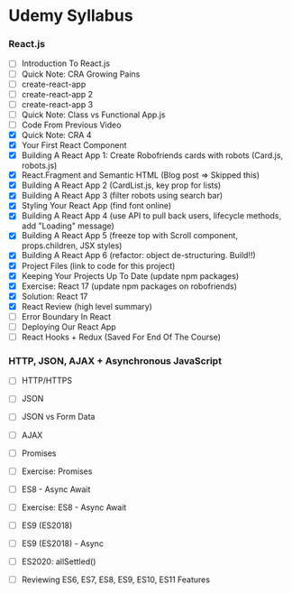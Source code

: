 # Udemy Syllabus

### React.js

- [ ] Introduction To React.js
- [ ] Quick Note: CRA Growing Pains
- [ ] create-react-app
- [ ] create-react-app 2
- [ ] create-react-app 3
- [ ] Quick Note: Class vs Functional App.js
- [ ] Code From Previous Video
- [x] Quick Note: CRA 4
- [x] Your First React Component
- [x] Building A React App 1: Create Robofriends cards with robots (Card.js, robots.js)
- [x] React.Fragment and Semantic HTML (Blog post => Skipped this)
- [x] Building A React App 2 (CardList.js, key prop for lists)
- [x] Building A React App 3 (filter robots using search bar)
- [x] Styling Your React App (find font online)
- [x] Building A React App 4 (use API to pull back users, lifecycle methods, add "Loading" message)
- [x] Building A React App 5 (freeze top with Scroll component, props.children, JSX styles)
- [x] Building A React App 6 (refactor: object de-structuring. Build!!)
- [x] Project Files (link to code for this project)
- [x] Keeping Your Projects Up To Date (update npm packages)
- [x] Exercise: React 17 (update npm packages on robofriends)
- [x] Solution: React 17
- [x] React Review (high level summary)
- [ ] Error Boundary In React
- [ ] Deploying Our React App
- [ ] React Hooks + Redux (Saved For End Of The Course)

### HTTP, JSON, AJAX + Asynchronous JavaScript

- [ ] HTTP/HTTPS
- [ ] JSON
- [ ] JSON vs Form Data
- [ ] AJAX
- [ ] Promises
- [ ] Exercise: Promises
- [ ] ES8 - Async Await
- [ ] Exercise: ES8 - Async Await
- [ ] ES9 (ES2018)
- [ ] ES9 (ES2018) - Async
- [ ] ES2020: allSettled()
- [ ] Reviewing ES6, ES7, ES8, ES9, ES10, ES11 Features


